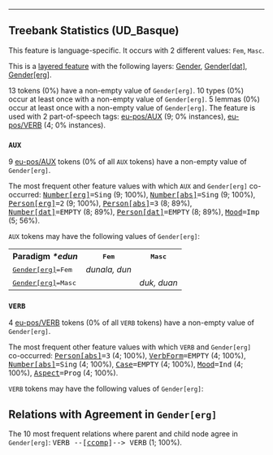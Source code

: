 

--------------------------------------------------------------------------------

## Treebank Statistics (UD_Basque)

This feature is language-specific.
It occurs with 2 different values: `Fem`, `Masc`.

This is a <a href="../../u/overview/feat-layers.html">layered feature</a> with the following layers: [Gender](), [Gender[dat]](), [Gender[erg]]().

13 tokens (0%) have a non-empty value of `Gender[erg]`.
10 types (0%) occur at least once with a non-empty value of `Gender[erg]`.
5 lemmas (0%) occur at least once with a non-empty value of `Gender[erg]`.
The feature is used with 2 part-of-speech tags: [eu-pos/AUX]() (9; 0% instances), [eu-pos/VERB]() (4; 0% instances).

### `AUX`

9 [eu-pos/AUX]() tokens (0% of all `AUX` tokens) have a non-empty value of `Gender[erg]`.

The most frequent other feature values with which `AUX` and `Gender[erg]` co-occurred: <tt><a href="Number[erg].html">Number[erg]</a>=Sing</tt> (9; 100%), <tt><a href="Number[abs].html">Number[abs]</a>=Sing</tt> (9; 100%), <tt><a href="Person[erg].html">Person[erg]</a>=2</tt> (9; 100%), <tt><a href="Person[abs].html">Person[abs]</a>=3</tt> (8; 89%), <tt><a href="Number[dat].html">Number[dat]</a>=EMPTY</tt> (8; 89%), <tt><a href="Person[dat].html">Person[dat]</a>=EMPTY</tt> (8; 89%), <tt><a href="Mood.html">Mood</a>=Imp</tt> (5; 56%).

`AUX` tokens may have the following values of `Gender[erg]`:


<table>
  <tr><th>Paradigm <i>*edun</i></th><th><tt>Fem</tt></th><th><tt>Masc</tt></th></tr>
  <tr><td><tt><a href="Gender[erg].html">Gender[erg]</a>=Fem</tt></td><td><em>dunala, dun</em></td><td></td></tr>
  <tr><td><tt><a href="Gender[erg].html">Gender[erg]</a>=Masc</tt></td><td></td><td><em>duk, duan</em></td></tr>
</table>

### `VERB`

4 [eu-pos/VERB]() tokens (0% of all `VERB` tokens) have a non-empty value of `Gender[erg]`.

The most frequent other feature values with which `VERB` and `Gender[erg]` co-occurred: <tt><a href="Person[abs].html">Person[abs]</a>=3</tt> (4; 100%), <tt><a href="VerbForm.html">VerbForm</a>=EMPTY</tt> (4; 100%), <tt><a href="Number[abs].html">Number[abs]</a>=Sing</tt> (4; 100%), <tt><a href="Case.html">Case</a>=EMPTY</tt> (4; 100%), <tt><a href="Mood.html">Mood</a>=Ind</tt> (4; 100%), <tt><a href="Aspect.html">Aspect</a>=Prog</tt> (4; 100%).

`VERB` tokens may have the following values of `Gender[erg]`:


## Relations with Agreement in `Gender[erg]`

The 10 most frequent relations where parent and child node agree in `Gender[erg]`:
<tt>VERB --[<a href="../dep/ccomp.html">ccomp</a>]--> VERB</tt> (1; 100%).

